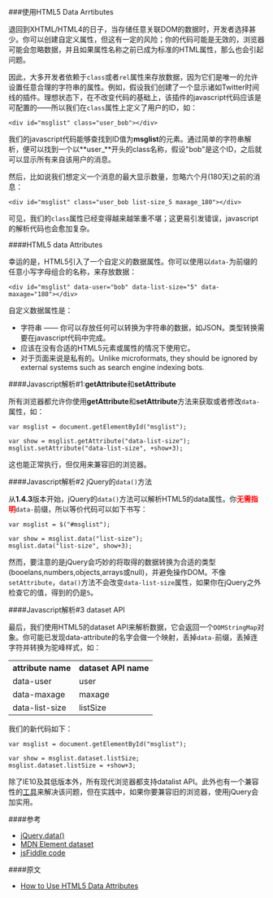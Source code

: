 ###使用HTML5 Data Arrtibutes

退回到XHTML/HTML4的日子，当存储任意关联DOM的数据时，开发者选择甚少。你可以创建自定义属性，但这有一定的风险；你的代码可能是无效的，浏览器可能会忽略数据，并且如果属性名称之前已成为标准的HTML属性，那么也会引起问题。

因此，大多开发者依赖于`class`或者`rel`属性来存放数据，因为它们是唯一的允许设置任意合理的字符串的属性。例如，假设我们创建了一个显示诸如Twitter时间线的插件。理想状态下，在不改变代码的基础上，该插件的javascript代码应该是可配置的——所以我们在`class`属性上定义了用户的ID，如：

	<div id="msglist" class="user_bob"></div>
	
我们的javascript代码能够查找到ID值为**msglist**的元素。通过简单的字符串解析，便可以找到一个以**user_**开头的class名称，假设"bob"是这个ID，之后就可以显示所有来自该用户的消息。

然后，比如说我们想定义一个消息的最大显示数量，忽略六个月(180天)之前的消息：
	
	<div id="msglist" class="user_bob list-size_5 maxage_180"></div>
	
可见，我们的`class`属性已经变得越来越笨重不堪；这更易引发错误，javascript的解析代码也会愈加复杂。

####HTML5 data Attributes

幸运的是，HTML5引入了一个自定义的数据属性。你可以使用以`data-`为前缀的任意小写字母组合的名称，来存放数据：

	<div id="msglist" data-user="bob" data-list-size="5" data-maxage="180"></div>
	
	
自定义数据属性是：

* 字符串 —— 你可以存放任何可以转换为字符串的数据，如JSON。类型转换需要在javascript代码中完成。
* 应该在没有合适的HTML5元素或属性的情况下使用它。
* 对于页面来说是私有的。Unlike microformats, they should be ignored by external systems such as search engine indexing bots.

####Javascript解析#1:**getAttribute**和**setAttribute**

所有浏览器都允许你使用**getAttribute**和**setAttribute**方法来获取或者修改`data-`属性，如：

	var msglist = document.getElementById("msglist");
 
	var show = msglist.getAttribute("data-list-size");
	msglist.setAttribute("data-list-size", +show+3);
	
这也能正常执行，但仅用来兼容旧的浏览器。

####Javascript解析#2 jQuery的`data()`方法

从**1.4.3**版本开始，jQuery的`data()`方法可以解析HTML5的data属性。你<strong style="color:red">无需指明</strong>`data-`前缀，所以等价代码可以如下书写：

	var msglist = $("#msglist");
 
	var show = msglist.data("list-size");
	msglist.data("list-size", show+3);
	
然而，要注意的是jQuery会巧妙的将取得的数据转换为合适的类型(booelans,numbers,objects,arrays或null)，并避免操作DOM。不像`setAttribute`，`data()`方法不会改变`data-list-size`属性，如果你在jQuery之外检查它的值，得到的仍是`5`。

####Javascript解析#3 dataset API

最后，我们使用HTML5的dataset API来解析数据，它会返回一个`DOMStringMap`对象。你可能已发现data-attribute的名字会做一个映射，丢掉`data-`前缀，丢掉连字符并转换为驼峰样式，如：

<table summary="dataset API name conversion" style="width:auto;margin:1em auto">
<tbody><tr>
<th>attribute name</th>
<th>dataset API name</th>
</tr>
<tr>
<td>data-user</td>
<td>user</td>
</tr>
<tr>
<td>data-maxage</td>
<td>maxage</td>
</tr>
<tr>
<td>data-list-size</td>
<td>listSize</td>
</tr>
</tbody></table>

我们的新代码如下：

	var msglist = document.getElementById("msglist");
 
	var show = msglist.dataset.listSize;
	msglist.dataset.listSize = +show+3;
	
除了IE10及其低版本外，所有现代浏览器都支持datalist API。此外也有一个兼容性的[工具](https://github.com/Modernizr/Modernizr/wiki/HTML5-Cross-browser-Polyfills#dataset-property-for-use-with-custom-data--attributes)来解决该问题，但在实践中，如果你要兼容旧的浏览器，使用jQuery会加实用。

####参考

+ [jQuery.data()](http://api.jquery.com/data/)
+ [MDN Element dataset](https://developer.mozilla.org/zh-CN/docs/Web/API/HTMLElement/dataset)
+ [jsFiddle code](http://jsfiddle.net/DaJun/xm3uhq7t/1/)

####原文

+ [How to Use HTML5 Data Attributes](http://www.sitepoint.com/use-html5-data-attributes/)


	
	
	
	
	
	
	
	
	
	
	
	
	
	
	
	
	
	
	